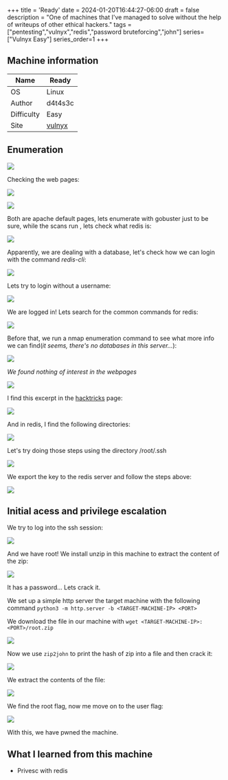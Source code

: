 +++
title = 'Ready'
date = 2024-01-20T16:44:27-06:00
draft = false
description = "One of machines that I've managed to solve without the help of writeups of other ethical hackers."
tags = ["pentesting","vulnyx","redis","password bruteforcing","john"]
series=["Vulnyx Easy"]
series_order=1
+++

## Machine information
| Name       | Ready   |
| ---------- | ------- |
| OS         | Linux   |
| Author     | d4t4s3c |
| Difficulty | Easy    |
| Site           | [vulnyx](https://vulnyx.com)|


## Enumeration

![](images/ready%20(1).png)

Checking the web pages:

![](images/ready%20(2).png)

![](images/ready%20(3).png)

Both are apache default pages, lets enumerate with gobuster just to be sure, while the scans run , lets check what redis is:

![](images/ready%20(4).png)

Apparently, we are dealing with a database, let's check how we can login with the command *redis-cli*:

![](images/ready%20(5).png)

Lets try to login without a username:

![](images/ready%20(6).png)

We are logged in! Lets search for the common commands for redis:

![](images/ready%20(7).png)

Before that, we run a nmap enumeration command to see what more info we can find(*it seems, there's no databases in this server...*):

![](images/ready%20(8).png)

*We found nothing of interest in the webpages*

![](images/ready%20(9).png)

I find this excerpt in the [hacktricks](https://book.hacktricks.xyz/network-services-pentesting/6379-pentesting-redis#ssh) page:

![](images/ready%20(10).png)

And in redis, I find the following directories:

![](images/ready%20(11).png)

Let's try doing those steps using the directory /root/.ssh

![](images/ready%20(12).png)

We export the key to the redis server and follow the steps above:

![](images/ready%20(13).png)

## Initial acess and privilege escalation
We try to log into the ssh session:

![](images/ready%20(14).png)

And we have root! We install unzip in this machine to extract the content of the zip:

![](images/ready%20(15).png)

It has a password... Lets crack it.

We set up a simple http server the target machine with the following command `python3 -m http.server -b <TARGET-MACHINE-IP> <PORT>`

We download the file in our machine with `wget <TARGET-MACHINE-IP>:<PORT>/root.zip`

![](images/ready%20(16).png)

Now we use `zip2john` to print the hash of zip into a file and then crack it:

![](images/ready%20(17).png)

We extract the contents of the file:

![](images/ready%20(18).png)

We find the root flag, now me move on to the user flag:

![](images/ready%20(19).png)

With this, we have pwned the machine.

## What I learned from this machine
- Privesc with redis